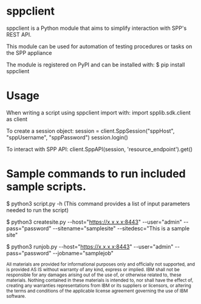 # sppclient

sppclient is a Python module that aims to simplify interaction with SPP's REST API.

This module can be used for automation of testing procedures or tasks on the SPP appliance

The module is registered on PyPI and can be installed with:
 $ pip install sppclient


# Usage

When writing a script using sppclient import with:
 import spplib.sdk.client as client
 
To create a session object:
 session = client.SppSession("sppHost", "sppUsername", "sppPassword")
 session.login()

To interact with SPP API:
 client.SppAPI(session, 'resource_endpoint').get()


# Sample commands to run included sample scripts.

$ python3 script.py -h (This command provides a list of input parameters needed to run the script)

$ python3 createsite.py --host="https://x.x.x.x:8443" --user="admin" --pass="password" --sitename="samplesite" --sitedesc="This is a sample site"

$ python3 runjob.py --host="https://x.x.x.x:8443" --user="admin" --pass="password" --jobname="samplejob"

<sub>All materials are provided for informational purposes only and officially not supported, and is provided AS IS without warranty of any kind, express or implied. IBM shall not be responsible for any damages arising out of the use of, or otherwise related to, these materials.  Nothing contained in these materials is intended to, nor shall have the effect of, creating any warranties representations from IBM or its suppliers or licensors, or altering the terms and conditions of the applicable license agreement  governing the use of IBM software.</sub>
